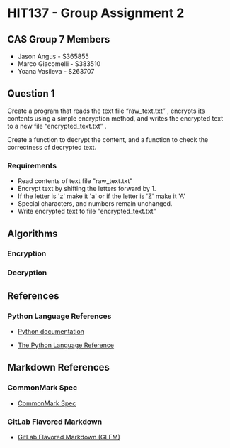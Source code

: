 # HIT137 - Group Assignment 2

## CAS Group 7 Members

- Jason Angus - S365855
- Marco Giacomelli - S383510
- Yoana Vasileva - S263707

## Question 1

Create a program that reads the text file “raw_text.txt” , encrypts its contents using a simple encryption method, and writes the encrypted text to a new file “encrypted_text.txt” .

Create a function to decrypt the content, and a function to check the correctness of decrypted text.

### Requirements

- Read contents of text file "raw_text.txt"
- Encrypt text by shifting the letters forward by 1.
- If the letter is 'z' make it 'a' or if the letter is 'Z' make it 'A'
- Special characters, and numbers remain unchanged.
- Write encrypted text to file "encrypted_text.txt"

## Algorithms

### Encryption

### Decryption

## References

### Python Language References

- [Python documentation](https://docs.python.org/3/)

- [The Python Language Reference](https://docs.python.org/3/reference/index.html)

## Markdown References

### CommonMark Spec

- [CommonMark Spec](https://spec.commonmark.org/)

### GitLab Flavored Markdown

- [GitLab Flavored Markdown (GLFM)](https://docs.gitlab.com/ee/user/markdown.html)
